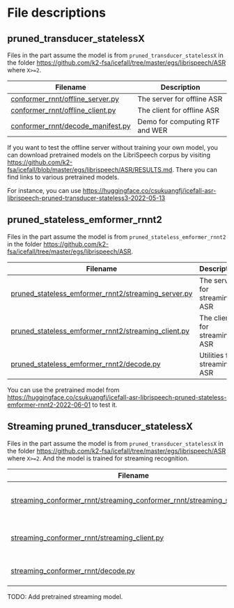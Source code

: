 # File descriptions

## pruned_transducer_statelessX

Files in the part assume the model is from `pruned_transducer_statelessX` in
the folder <https://github.com/k2-fsa/icefall/tree/master/egs/librispeech/ASR>
where `X>=2`.

| Filename | Description |
|----------|-------------|
| [conformer_rnnt/offline_server.py](./conformer_rnnt/offline_server.py) | The server for offline ASR |
| [conformer_rnnt/offline_client.py](./conformer/offline_client.py) | The client for offline ASR |
| [conformer_rnnt/decode_manifest.py](./conformer_rnnt/decode_manifest.py) | Demo for computing RTF and WER|

If you want to test the offline server without training your own model, you
can download pretrained models on the LibriSpeech corpus by visiting
<https://github.com/k2-fsa/icefall/blob/master/egs/librispeech/ASR/RESULTS.md>.
There you can find links to various pretrained models.

For instance, you can use <https://huggingface.co/csukuangfj/icefall-asr-librispeech-pruned-transducer-stateless3-2022-05-13>

## pruned_stateless_emformer_rnnt2

Files in the part assume the model is from `pruned_stateless_emformer_rnnt2` in
the folder <https://github.com/k2-fsa/icefall/tree/master/egs/librispeech/ASR>.

| Filename | Description |
|----------|-------------|
| [pruned_stateless_emformer_rnnt2/streaming_server.py](./pruned_stateless_emformer_rnnt2/streaming_server.py) | The server for streaming ASR |
| [pruned_stateless_emformer_rnnt2/streaming_client.py](./pruned_stateless_emformer_rnnt2/streaming_client.py) | The client for streaming ASR |
| [pruned_stateless_emformer_rnnt2/decode.py](./pruned_stateless_emformer_rnnt2/decode.py) | Utilities for streaming ASR|

You can use the pretrained model from
<https://huggingface.co/csukuangfj/icefall-asr-librispeech-pruned-stateless-emformer-rnnt2-2022-06-01>
to test it.

## Streaming pruned_transducer_statelessX

Files in the part assume the model is from `pruned_transducer_statelessX` in
the folder <https://github.com/k2-fsa/icefall/tree/master/egs/librispeech/ASR>
where `X>=2`. And the model is trained for streaming recognition.

| Filename | Description |
|----------|-------------|
| [streaming_conformer_rnnt/streaming_conformer_rnnt/streaming_server.py](./streaming_conformer_rnnt/streaming_server.py) | The server for streaming ASR |
| [streaming_conformer_rnnt/streaming_client.py](./streaming_conformer_rnnt/streaming_client.py) | The client for streaming ASR |
| [streaming_conformer_rnnt/decode.py](./streaming_conformer_rnnt/decode.py) | Utilities for streaming ASR|

TODO: Add pretrained streaming model.

